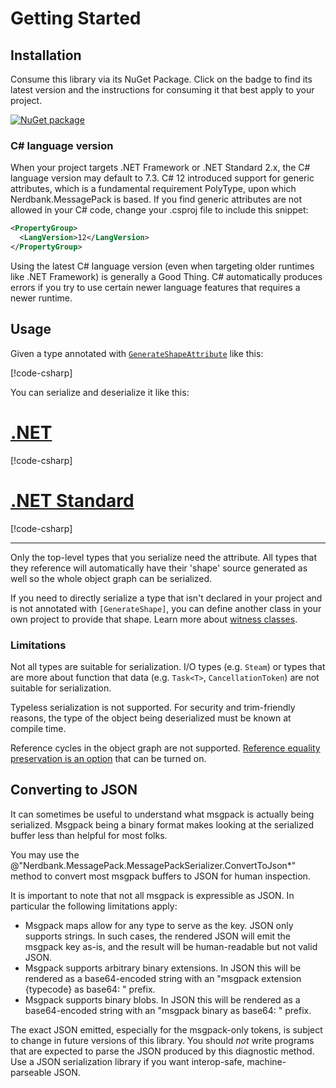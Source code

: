 # Getting Started

## Installation

Consume this library via its NuGet Package.
Click on the badge to find its latest version and the instructions for consuming it that best apply to your project.

[![NuGet package](https://img.shields.io/nuget/v/Nerdbank.MessagePack.svg)](https://nuget.org/packages/Nerdbank.MessagePack)

### C# language version

When your project targets .NET Framework or .NET Standard 2.x, the C# language version may default to 7.3.
C# 12 introduced support for generic attributes, which is a fundamental requirement PolyType, upon which Nerdbank.MessagePack is based.
If you find generic attributes are not allowed in your C# code, change your .csproj file to include this snippet:

```xml
<PropertyGroup>
  <LangVersion>12</LangVersion>
</PropertyGroup>
```

Using the latest C# language version (even when targeting older runtimes like .NET Framework) is generally a Good Thing.
C# automatically produces errors if you try to use certain newer language features that requires a newer runtime.

## Usage

Given a type annotated with [`GenerateShapeAttribute`](xref:PolyType.GenerateShapeAttribute) like this:

[!code-csharp[](../../samples/GettingStarted.cs#SimpleRecord)]

You can serialize and deserialize it like this:

# [.NET](#tab/net)

[!code-csharp[](../../samples/GettingStarted.cs#SimpleRecordRoundtripNET)]

# [.NET Standard](#tab/netfx)

[!code-csharp[](../../samples/GettingStarted.cs#SimpleRecordRoundtripNETFX)]

---

Only the top-level types that you serialize need the attribute.
All types that they reference will automatically have their 'shape' source generated as well so the whole object graph can be serialized.

If you need to directly serialize a type that isn't declared in your project and is not annotated with `[GenerateShape]`, you can define another class in your own project to provide that shape.
Learn more about [witness classes](type-shapes.md#witness-classes).

### Limitations

Not all types are suitable for serialization.
I/O types (e.g. `Steam`) or types that are more about function that data (e.g. `Task<T>`, `CancellationToken`) are not suitable for serialization.

Typeless serialization is not supported.
For security and trim-friendly reasons, the type of the object being deserialized must be known at compile time.

Reference cycles in the object graph are not supported.
[Reference equality preservation is an option](xref:Nerdbank.MessagePack.MessagePackSerializer.PreserveReferences) that can be turned on.

## Converting to JSON

It can sometimes be useful to understand what msgpack is actually being serialized.
Msgpack being a binary format makes looking at the serialized buffer less than helpful for most folks.

You may use the @"Nerdbank.MessagePack.MessagePackSerializer.ConvertToJson*" method to convert most msgpack buffers to JSON for human inspection.

It is important to note that not all msgpack is expressible as JSON.
In particular the following limitations apply:

* Msgpack maps allow for any type to serve as the key. JSON only supports strings. In such cases, the rendered JSON will emit the msgpack key as-is, and the result will be human-readable but not valid JSON.
* Msgpack supports arbitrary binary extensions. In JSON this will be rendered as a base64-encoded string with an "msgpack extension {typecode} as base64: " prefix.
* Msgpack supports binary blobs. In JSON this will be rendered as a base64-encoded string with an "msgpack binary as base64: " prefix.

The exact JSON emitted, especially for the msgpack-only tokens, is subject to change in future versions of this library.
You should *not* write programs that are expected to parse the JSON produced by this diagnostic method.
Use a JSON serialization library if you want interop-safe, machine-parseable JSON.
